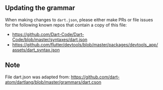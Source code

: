 ## Updating the grammar

When making changes to `dart.json`, please either make PRs or file issues for
the following known repos that contain a copy of this file:

* https://github.com/Dart-Code/Dart-Code/blob/master/syntaxes/dart.json
* https://github.com/flutter/devtools/blob/master/packages/devtools_app/assets/dart_syntax.json

## Note

File dart.json was adapted from:
https://github.com/dart-atom/dartlang/blob/master/grammars/dart.cson
